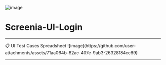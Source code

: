 ![image](https://github.com/user-attachments/assets/95879343-5722-4331-9367-7bd66043862d)
# Screenia-UI-Login

<hr>
📋 UI Test Cases Spreadsheet 
![image](https://github.com/user-attachments/assets/71aa064b-82ac-407e-9ab3-26328184cc89)

<hr>





